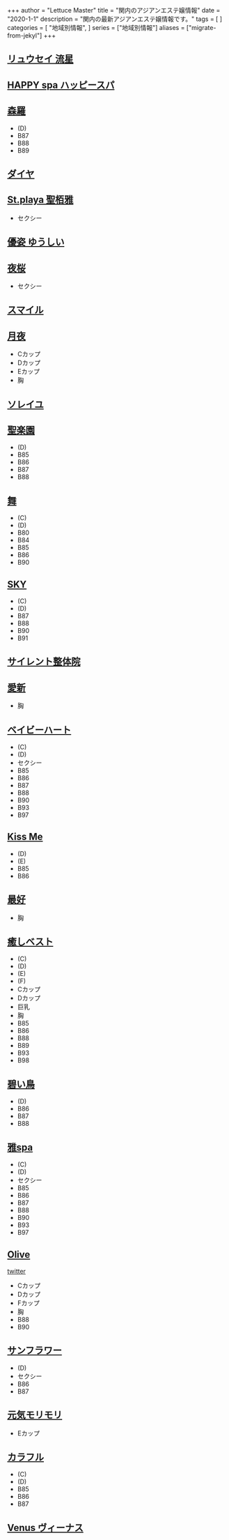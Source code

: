+++
author = "Lettuce Master"
title = "関内のアジアンエステ嬢情報"
date = "2020-1-1"
description = "関内の最新アジアンエステ嬢情報です。"
tags = [
]
categories = [
    "地域別情報",
]
series = ["地域別情報"]
aliases = ["migrate-from-jekyl"]
+++

## [リュウセイ 流星](http://liruliera.xyz/)
## [HAPPY spa ハッピースパ](https://happyspa.esthe-hp.com/)
## [森羅](http://latte.iest.xyz/)
- (D)
- B87
- B88
- B89
## [ダイヤ](http://diamond.esute.tokyo/)
## [St.playa 聖栢雅](http://www.playa.work/)
- セクシー
## [優姿 ゆうしい](http://es-koibito.work/)
## [夜桜](http://e-yozakura.xyz/)
- セクシー
## [スマイル](http://smile.esjp.xyz/)
## [月夜](http://www.pkiss.work/)
- Cカップ
- Dカップ
- Eカップ
- 胸
## [ソレイユ](http://soleil.msa.jp/)
## [聖楽園](http://seirakuen.est.cm/)
- (D)
- B85
- B86
- B87
- B88
## [舞](http://www.sh-ymnhr.work/)
- (C)
- (D)
- B80
- B84
- B85
- B86
- B90
## [SKY](http://hi-msg.com/sky/)
- (C)
- (D)
- B87
- B88
- B90
- B91
## [サイレント整体院](https://silentseitaiin.ciao.jp/)
## [愛新](http://www.aisin.work/)
- 胸
## [ベイビーハート](http://babyheart.info/)
- (C)
- (D)
- セクシー
- B85
- B86
- B87
- B88
- B90
- B93
- B97
## [Kiss Me](http://angel-esthe.biz/)
- (D)
- (E)
- B85
- B86
## [最好](http://es-kannai.com/)
- 胸
## [癒しベスト](https://andlux.info/)
- (C)
- (D)
- (E)
- (F)
- Cカップ
- Dカップ
- 巨乳
- 胸
- B85
- B86
- B88
- B89
- B93
- B98
## [碧い鳥](http://www.aoitori.mesthe.com/)
- (D)
- B86
- B87
- B88
## [雅spa](https://babyheart.info/)
- (C)
- (D)
- セクシー
- B85
- B86
- B87
- B88
- B90
- B93
- B97
## [Olive](https://kannai-mensesthe.com/)
[twitter](https://twitter.com/kannai_esthe)
- Cカップ
- Dカップ
- Fカップ
- 胸
- B88
- B90
## [サンフラワー](http://www.sunflower-kannai.com/)
- (D)
- セクシー
- B86
- B87
## [元気モリモリ](http://gkmorimori.jpest.net/)
- Eカップ
## [カラフル](http://www.relax-colorful.com/)
- (C)
- (D)
- B85
- B86
- B87
## [Venus ヴィーナス](http://es-kannai.link/)
